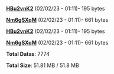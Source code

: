 [**HBu2vnK2**](/data/HBu2vnK2.txt) (02/02/23 - 01:11)- 195 bytes

[**Nm6gSXqM**](/data/Nm6gSXqM.txt) (02/02/23 - 01:11)- 661 bytes

[**HBu2vnK2**](/data/HBu2vnK2.txt) (02/02/23 - 01:11)- 195 bytes

[**Nm6gSXqM**](/data/Nm6gSXqM.txt) (02/02/23 - 01:11)- 661 bytes

**Total Datas**: 7774

**Total Size**: 51.81 MB / 51.8 MB